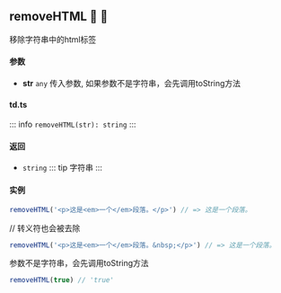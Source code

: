 ## removeHTML :tada: :100: 
移除字符串中的html标签
#### 参数 
- **str** `any` 传入参数, 如果参数不是字符串，会先调用toString方法
 
#### td.ts
::: info
`removeHTML(str): string`
:::
#### 返回 
- `string` 
::: tip
字符串
:::
#### 实例 
```ts
removeHTML('<p>这是<em>一个</em>段落。</p>') // => 这是一个段落。
```
// 转义符也会被去除


```ts
removeHTML('<p>这是<em>一个</em>段落。&nbsp;</p>') // => 这是一个段落。
```
参数不是字符串，会先调用toString方法


```ts
removeHTML(true) // 'true'
```
